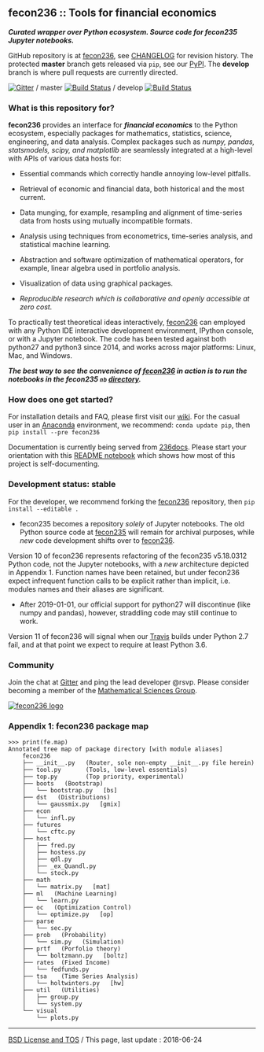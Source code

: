 ## fecon236 :: Tools for financial economics

***Curated wrapper over Python ecosystem.
Source code for fecon235 Jupyter notebooks.***

GitHub repository is at [fecon236], see [CHANGELOG][236log] for revision history.
The protected **master** branch gets released via `pip`, see our [PyPI].
The **develop** branch is where pull requests are currently directed.

[![Gitter](https://badges.gitter.im/MathSci/fecon236.svg)](https://gitter.im/MathSci/fecon236?utm_source=badge&utm_medium=badge&utm_campaign=pr-badge&utm_content=badge) / master [![Build Status](https://travis-ci.org/MathSci/fecon236.svg?branch=master)](https://travis-ci.org/MathSci/fecon236) / develop [![Build Status](https://travis-ci.org/MathSci/fecon236.svg?branch=develop)](https://travis-ci.org/MathSci/fecon236)


### What is this repository for?

**fecon236** provides an interface for ***financial economics*** to the Python
ecosystem, especially packages for mathematics, statistics, science,
engineering, and data analysis.
Complex packages such as *numpy, pandas, statsmodels, scipy, and matplotlib*
are seamlessly integrated at a high-level with APIs of various data hosts for:

- Essential commands which correctly handle annoying low-level pitfalls.

- Retrieval of economic and financial data, both historical and the most current. 

- Data munging, for example, resampling and alignment of time-series data
  from hosts using mutually incompatible formats.

- Analysis using techniques from econometrics, time-series analysis,
  and statistical machine learning.

- Abstraction and software optimization of mathematical operators,
  for example, linear algebra used in portfolio analysis.

- Visualization of data using graphical packages. 

- *Reproducible research which is collaborative and openly accessible
  at zero cost.*

To practically test theoretical ideas interactively,
[fecon236] can employed with any Python IDE interactive development
environment, IPython console, or with a Jupyter notebook.
The code has been tested against both python27 and python3 since 2014,
and works across major platforms: Linux, Mac, and Windows.

***The best way to see the convenience of [fecon236] in action is to
run the notebooks in the fecon235 `nb` [directory][235nb].***


### How does one get started?

For installation details and FAQ, please first visit our [wiki].
For the casual user in an [Anaconda] environment, we recommend:
`conda update pip`, then `pip install --pre fecon236`

Documentation is currently being served from [236docs].
Please start your orientation with this [README notebook][readnb]
which shows how most of this project is self-documenting.


### Development status: stable

For the developer, we recommend forking the [fecon236] repository, then
`pip install --editable .`

- fecon235 becomes a repository *solely* of Jupyter notebooks.
  The old Python source code at [fecon235] will remain for archival purposes,
  while *new* code development shifts over to [fecon236].

Version 10 of fecon236 represents refactoring of the fecon235 v5.18.0312
Python code, not the Jupyter notebooks, with a *new* architecture
depicted in Appendix 1. Function names have been retained, but under fecon236
expect infrequent function calls to be explicit rather than implicit,
i.e. modules names and their aliases are significant.

- After 2019-01-01, our official support for python27 will discontinue
  (like numpy and pandas), however, straddling code may still
  continue to work.
 
Version 11 of fecon236 will signal when our [Travis] builds under Python 2.7
fail, and at that point we expect to require at least Python 3.6.


### Community

Join the chat at [Gitter][236gtt] and ping the lead developer @rsvp.
Please consider becoming a member of the [Mathematical Sciences Group][MathSci].


[![fecon236 logo](https://git.io/fecon236-px200.png)](https://github.com/MathSci/fecon236)


### Appendix 1: fecon236 package map

```
>>> print(fe.map)
Annotated tree map of package directory [with module aliases]
    fecon236
    ├── __init__.py   (Router, sole non-empty __init__.py file herein)
    ├── tool.py       (Tools, low-level essentials)
    ├── top.py        (Top priority, experimental)
    ├── boots   (Bootstrap)
    │   └── bootstrap.py   [bs]
    ├── dst   (Distributions)
    │   └── gaussmix.py   [gmix]
    ├── econ
    │   └── infl.py
    ├── futures
    │   └── cftc.py
    ├── host
    │   ├── fred.py
    │   ├── hostess.py
    │   ├── qdl.py
    │   ├── _ex_Quandl.py
    │   └── stock.py
    ├── math
    │   └── matrix.py   [mat]
    ├── ml   (Machine Learning)
    │   └── learn.py
    ├── oc   (Optimization Control)
    │   └── optimize.py   [op]
    ├── parse
    │   └── sec.py
    ├── prob   (Probability)
    │   └── sim.py   (Simulation)
    ├── prtf   (Porfolio theory)
    │   └── boltzmann.py   [boltz]
    ├── rates  (Fixed Income)
    │   └── fedfunds.py
    ├── tsa    (Time Series Analysis)
    │   └── holtwinters.py   [hw]
    ├── util   (Utilities)
    │   ├── group.py
    │   └── system.py
    └── visual
        └── plots.py
```

---

[BSD License and TOS][236li] / This page, last update : 2018-06-24

[wiki]: https://git.io/econ "fecon235 wiki Home"
[readnb]: https://git.io/fecon-intro "fecon235 README notebook"
[235gtt]: https://gitter.im/rsvp/fecon235 "@rsvp at Gitter"
[rsvp]: https://rsvp.github.com "Adriano, lead developer"
[236gtt]: https://gitter.im/MathSci/fecon236 "@MathSci at Gitter"
[MathSci]: https://github.com/MathSci "Mathematical Sciences Group"
[BIDS]: https://bids.berkeley.edu "Berkeley Institute for Data Science"
[235is7]: https://github.com/rsvp/fecon235/issues/7 "Disruption equities data"
[235is9]: https://github.com/rsvp/fecon235/issues/9 "Moving to Python 3"
[235nb]: https://git.io/fecon235nb "fecon235 nb directory"
[fecon235]: https://github.com/rsvp/fecon235 "fecon235 repository"
[fecon236]: https://github.com/MathSci/fecon236 "fecon236 repository"
[236log]: https://git.io/236log "fecon236 CHANGELOG"
[236docs]: https://github.com/MathSci/fecon236/tree/develop/docs "fecon236 Documentation"
[236li]: https://git.io/236li "fecon236 BSD License and TOS"
[236inst]: https://git.io/236inst "fecon236 docs Installation"
[236req]: https://git.io/236req "fecon236 require.txt"
[236is]: https://git.io/236is "fecon236 Issues"
[FRED]: https://fred.stlouisfed.org "Federal Reserve Economics Data"
[Quandl]: https://www.quandl.com "Quandl data"
[Anaconda]: https://www.anaconda.com/download "Anaconda Python distribution"
[Travis]: https://travis-ci.org/MathSci/fecon236 "fecon236 at Travis CI"
[PyPI]: https://pypi.org/project/fecon236 "fecon236 at PyPI"
